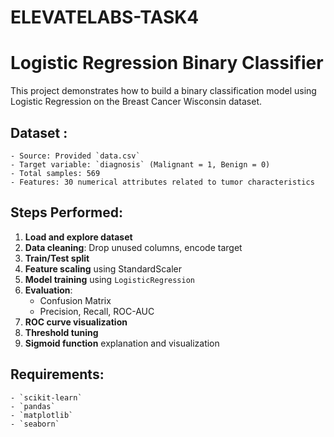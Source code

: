# ELEVATELABS-TASK4

# Logistic Regression Binary Classifier

This project demonstrates how to build a binary classification model using Logistic Regression on the Breast Cancer Wisconsin dataset.

## Dataset :

    - Source: Provided `data.csv`
    - Target variable: `diagnosis` (Malignant = 1, Benign = 0)
    - Total samples: 569
    - Features: 30 numerical attributes related to tumor characteristics

## Steps Performed:

   1. **Load and explore dataset**
   2. **Data cleaning**: Drop unused columns, encode target
   3. **Train/Test split**
   4. **Feature scaling** using StandardScaler
   5. **Model training** using `LogisticRegression`
   6. **Evaluation**:
         - Confusion Matrix
         - Precision, Recall, ROC-AUC
   7. **ROC curve visualization**
   8. **Threshold tuning**
   9. **Sigmoid function** explanation and visualization


## Requirements:
   
    - `scikit-learn`
    - `pandas`
    - `matplotlib`
    - `seaborn`
